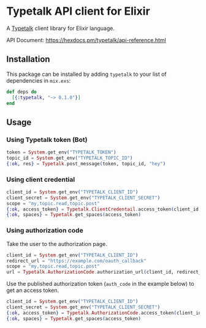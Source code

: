 # Typetalk API client for Elixir

A [Typetalk](https://typetalk.in) client library for Elixir language.

API Document: https://hexdocs.pm/typetalk/api-reference.html

## Installation

This package can be installed by adding `typetalk` to your list of dependencies in `mix.exs`:

```elixir
def deps do
  [{:typetalk, "~> 0.1.0"}]
end
```

## Usage

### Using Typetalk token (Bot)

```elixir
token = System.get_env("TYPETALK_TOKEN")
topic_id = System.get_env("TYPETALK_TOPIC_ID")
{:ok, res} = Typetalk.post_message(token, topic_id, "hey")
```

### Using client credential

```elixir
client_id = System.get_env("TYPETALK_CLIENT_ID")
client_secret = System.get_env("TYPETALK_CLIENT_SECRET")
scope = "my,topic.read,topic.post"
{:ok, access_token} = Typetalk.ClientCredentail.access_token(client_id, client_secret, scope)
{:ok, spaces} = Typetalk.get_spaces(access_token)
```

### Using authorization code

Take the user to the authorization page.
```elixir
client_id = System.get_env("TYPETALK_CLIENT_ID")
redirect_url = "https://example.com/oauth_callback"
scope = "my,topic.read,topic.post"
url = Typetalk.AuthorizationCode.authorization_url(client_id, redirect_url, scope)
```

Use the published authorization token (`auth_code` in the example below) to get an access token.
```elixir
client_id = System.get_env("TYPETALK_CLIENT_ID")
client_secret = System.get_env("TYPETALK_CLIENT_SECRET")
{:ok, access_token} = Typetalk.AuthorizationCode.access_token(client_id, client_secret, auth_code)
{:ok, spaces} = Typetalk.get_spaces(access_token)
```

